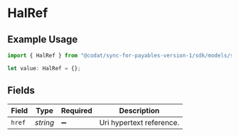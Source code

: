 # HalRef

## Example Usage

```typescript
import { HalRef } from "@codat/sync-for-payables-version-1/sdk/models/shared";

let value: HalRef = {};
```

## Fields

| Field                    | Type                     | Required                 | Description              |
| ------------------------ | ------------------------ | ------------------------ | ------------------------ |
| `href`                   | *string*                 | :heavy_minus_sign:       | Uri hypertext reference. |